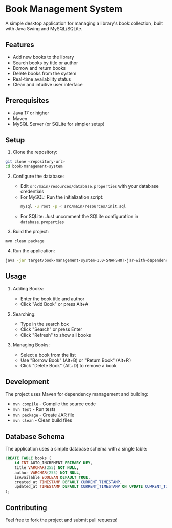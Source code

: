 # Book Management System

A simple desktop application for managing a library's book collection, built with Java Swing and MySQL/SQLite.

## Features

- Add new books to the library
- Search books by title or author
- Borrow and return books
- Delete books from the system
- Real-time availability status
- Clean and intuitive user interface

## Prerequisites

- Java 17 or higher
- Maven
- MySQL Server (or SQLite for simpler setup)

## Setup

1. Clone the repository:
```bash
git clone <repository-url>
cd book-management-system
```

2. Configure the database:
   - Edit `src/main/resources/database.properties` with your database credentials
   - For MySQL: Run the initialization script:
     ```bash
     mysql -u root -p < src/main/resources/init.sql
     ```
   - For SQLite: Just uncomment the SQLite configuration in `database.properties`

3. Build the project:
```bash
mvn clean package
```

4. Run the application:
```bash
java -jar target/book-management-system-1.0-SNAPSHOT-jar-with-dependencies.jar
```

## Usage

1. Adding Books:
   - Enter the book title and author
   - Click "Add Book" or press Alt+A

2. Searching:
   - Type in the search box
   - Click "Search" or press Enter
   - Click "Refresh" to show all books

3. Managing Books:
   - Select a book from the list
   - Use "Borrow Book" (Alt+B) or "Return Book" (Alt+R)
   - Click "Delete Book" (Alt+D) to remove a book

## Development

The project uses Maven for dependency management and building:

- `mvn compile` - Compile the source code
- `mvn test` - Run tests
- `mvn package` - Create JAR file
- `mvn clean` - Clean build files

## Database Schema

The application uses a simple database schema with a single table:

```sql
CREATE TABLE books (
    id INT AUTO_INCREMENT PRIMARY KEY,
    title VARCHAR(255) NOT NULL,
    author VARCHAR(255) NOT NULL,
    isAvailable BOOLEAN DEFAULT TRUE,
    created_at TIMESTAMP DEFAULT CURRENT_TIMESTAMP,
    updated_at TIMESTAMP DEFAULT CURRENT_TIMESTAMP ON UPDATE CURRENT_TIMESTAMP
);
```

## Contributing

Feel free to fork the project and submit pull requests!
#
